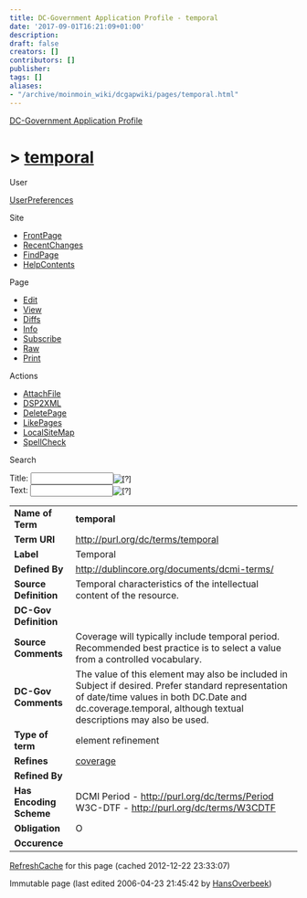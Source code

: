```yaml
---
title: DC-Government Application Profile - temporal
date: '2017-09-01T16:21:09+01:00'
description: 
draft: false
creators: []
contributors: []
publisher: 
tags: []
aliases:
- "/archive/moinmoin_wiki/dcgapwiki/pages/temporal.html"
---
```


 [DC-Government Application Profile](http://dublincore.org/dcgapwiki/FrontPage)

# > [temporal](http://dublincore.org/dcgapwiki/temporal?action=fullsearch&value=temporal&literal=1&case=1&context=40 "Click here to do a full-text search for this title")

User

 [UserPreferences](http://dublincore.org/dcgapwiki/UserPreferences)

Site

- [FrontPage](http://dublincore.org/dcgapwiki/FrontPage)
- [RecentChanges](http://dublincore.org/dcgapwiki/RecentChanges)
- [FindPage](http://dublincore.org/dcgapwiki/FindPage)
- [HelpContents](http://dublincore.org/dcgapwiki/HelpContents)

Page

- [Edit](http://dublincore.org/dcgapwiki/temporal?action=edit "Edit")
- [View](http://dublincore.org/dcgapwiki/temporal "View")
- [Diffs](http://dublincore.org/dcgapwiki/temporal?action=diff "Diffs")
- [Info](http://dublincore.org/dcgapwiki/temporal?action=info "Info")
- [Subscribe](http://dublincore.org/dcgapwiki/temporal?action=subscribe "Subscribe")
- [Raw](http://dublincore.org/dcgapwiki/temporal?action=raw "Raw")
- [Print](http://dublincore.org/dcgapwiki/temporal?action=print "Print")

Actions

- [AttachFile](http://dublincore.org/dcgapwiki/temporal?action=AttachFile)
- [DSP2XML](http://dublincore.org/dcgapwiki/temporal?action=DSP2XML)
- [DeletePage](http://dublincore.org/dcgapwiki/temporal?action=DeletePage)
- [LikePages](http://dublincore.org/dcgapwiki/temporal?action=LikePages)
- [LocalSiteMap](http://dublincore.org/dcgapwiki/temporal?action=LocalSiteMap)
- [SpellCheck](http://dublincore.org/dcgapwiki/temporal?action=SpellCheck)

Search

<form method="POST" action="/dcgapwiki/temporal">
<p>
<input name="action" value="inlinesearch" type="hidden">
<input name="context" value="40" type="hidden">
Title: <input name="text_title" size="15" maxlength="50" type="text"><input src="temporal_files/moin-search.png" name="button_title" alt="[?]" type="image"><br>Text: <input name="text_full" size="15" maxlength="50" type="text"><input src="temporal_files/moin-search.png" name="button_full" alt="[?]" type="image">
</p>
</form>

<table>
  <tbody>
    <tr>
      <td>
        <strong>Name of Term</strong>
      </td>
      <td>
        <strong>temporal</strong>
      </td>
    </tr>
    <tr>
      <td>
        <strong>Term URI</strong>
      </td>
      <td>
        <a href="http://purl.org/dc/terms/temporal">http://purl.org/dc/terms/temporal</a>
      </td>
    </tr>
    <tr>
      <td>
        <strong>Label</strong>
      </td>
      <td>
        Temporal</td>
    </tr>
    <tr>
      <td>
        <strong>Defined By</strong>
      </td>
      <td>
        <a href="http://dublincore.org/documents/dcmi-terms/">http://dublincore.org/documents/dcmi-terms/</a>
      </td>
    </tr>
    <tr>
      <td>
        <strong>Source Definition</strong>
      </td>
      <td>
        Temporal characteristics of the intellectual content of the resource.</td>
    </tr>
    <tr>
      <td>
        <strong>DC-Gov Definition</strong>
      </td>
      <td colspan="2" align="center">
      </td>
    </tr>
    <tr>
      <td>
        <strong>Source Comments</strong>
      </td>
      <td>
        Coverage will typically include temporal period. Recommended best practice is to select a value from a controlled vocabulary.</td>
    </tr>
    <tr>
      <td>
        <strong>DC-Gov Comments</strong>
      </td>
      <td>
        The value of this element may also be included in Subject if desired. 
        Prefer standard representation of date/time values in both DC.Date and 
        dc.coverage.temporal, although textual descriptions may also be used.</td>
    </tr>
    <tr>
      <td>
        <strong>Type of term</strong>
      </td>
      <td>
        element refinement</td>
    </tr>
    <tr>
      <td>
        <strong>Refines</strong>
      </td>
      <td>
        <a href="http://dublincore.org/dcgapwiki/coverage">coverage</a>
      </td>
    </tr>
    <tr>
      <td>
        <strong>Refined By</strong>
      </td>
      <td colspan="2" align="center">
      </td>
    </tr>
    <tr>
      <td>
        <strong>Has Encoding Scheme</strong>
      </td>
      <td>
        DCMI Period - <a href="http://purl.org/dc/terms/Period">http://purl.org/dc/terms/Period</a> W3C-DTF - <a href="http://purl.org/dc/terms/W3CDTF">http://purl.org/dc/terms/W3CDTF</a>
      </td>
    </tr>
    <tr>
      <td>
        <strong>Obligation</strong>
      </td>
      <td>
        O</td>
    </tr>
    <tr>
      <td>
        <strong>Occurence</strong>
      </td>
      <td colspan="2" align="center">
      </td>
    </tr>
  </tbody>
</table>


 [RefreshCache](http://dublincore.org/dcgapwiki/temporal?action=refresh&arena=Page.py&key=temporal.text_html) for this page (cached 2012-12-22 23:33:07)  

Immutable page (last edited 2006-04-23 21:45:42 by [HansOverbeek](http://dublincore.org/dcgapwiki/HansOverbeek))

